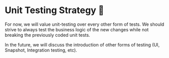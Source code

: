 # Unit Testing Strategy 🧪

For now, we will value unit-testing over every other form of tests. We should strive to always test the business logic of the new changes while not breaking the previously coded unit tests.

In the future, we will discuss the introduction of other forms of testing (UI, Snapshot, Integration testing, etc).